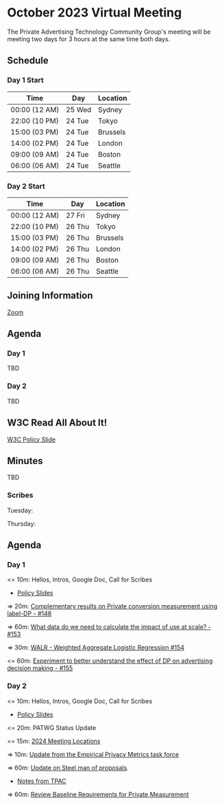 # October 2023 Virtual Meeting

The Private Advertising Technology Community Group's meeting will be meeting two days for 3 hours at the same time both days.

## Schedule

### Day 1 Start

| Time          | Day    | Location      |
| ------------- | ------ | ------------- |
| 00:00 (12 AM) | 25 Wed | Sydney        |
| 22:00 (10 PM) | 24 Tue | Tokyo         |
| 15:00 (03 PM) | 24 Tue | Brussels      |
| 14:00 (02 PM) | 24 Tue | London        |
| 09:00 (09 AM) | 24 Tue | Boston        |
| 06:00 (06 AM) | 24 Tue | Seattle       |

### Day 2 Start

| Time          | Day    | Location      |
| ------------- | ------ | ------------- |
| 00:00 (12 AM) | 27 Fri | Sydney        |
| 22:00 (10 PM) | 26 Thu | Tokyo         |
| 15:00 (03 PM) | 26 Thu | Brussels      |
| 14:00 (02 PM) | 26 Thu | London        |
| 09:00 (09 AM) | 26 Thu | Boston        |
| 06:00 (06 AM) | 26 Thu | Seattle       |


## Joining Information

[Zoom](https://w3c.zoom.us/j/82659868398?pwd=R2wyMlVzVGcwcmZJb1BpZmdDc2crUT09)

## Agenda

### Day 1

TBD

### Day 2

TBD

## W3C Read All About It!

[W3C Policy Slide](https://github.com/patcg/meetings/blob/main/W3C%20Read%20All%20About%20It!.pd)

## Minutes

TBD

### Scribes

Tuesday:


Thursday: 


## Agenda

### Day 1 

<= 10m: Hellos, Intros, Google Doc, Call for Scribes
- [Policy Slides](https://github.com/patcg/meetings/blob/main/2023/03/21-telecon/W3C%20Read%20All%20About%20It!.pdf)  

=> 20m: [Complementary results on Private conversion measurement using label-DP - #148](https://github.com/patcg/meetings/issues/148)

=> 60m: [What data do we need to calculate the impact of use at scale? - #153](https://github.com/patcg/meetings/issues/153)

=> 30m: [WALR - Weighted Aggregate Logistic Regression #154](https://github.com/patcg/meetings/issues/154)

<= 60m: [Experiment to better understand the effect of DP on advertising decision making - #155](https://github.com/patcg/meetings/issues/155)

### Day 2 

<= 10m: Hellos, Intros, Google Doc, Call for Scribes
- [Policy Slides](https://github.com/patcg/meetings/blob/main/2023/03/21-telecon/W3C%20Read%20All%20About%20It!.pdf)

<= 20m: PATWG Status Update

== 15m: [2024 Meeting Locations](https://github.com/patcg/meetings/issues/157)

=> 10m: [Update from the Empirical Privacy Metrics task force](https://github.com/patcg/meetings/issues/137)

=> 60m: [Update on Steel man of proposals](https://github.com/patcg/meetings/issues/152). 
- [Notes from TPAC](https://docs.google.com/document/d/1wVsFRDEUgJT-b-j-nYn8b0PXdPIKPmCOraT8R5fHAmI/edit?usp=sharing)

=> 60m: [Review Baseline Requirements for Private Measurement](https://github.com/patcg/meetings/issues/141)
